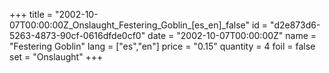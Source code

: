 +++
title = "2002-10-07T00:00:00Z_Onslaught_Festering_Goblin_[es_en]_false"
id = "d2e873d6-5263-4873-90cf-0616dfde0cf0"
date = "2002-10-07T00:00:00Z"
name = "Festering Goblin"
lang = ["es","en"]
price = "0.15"
quantity = 4
foil = false
set = "Onslaught"
+++
